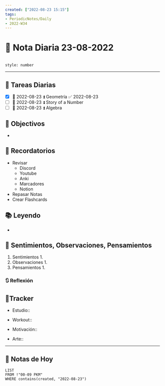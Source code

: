 ```yaml
---
created: ["2022-08-23 15:15"]
tags:
- PeriodicNotes/Daily
- 2022-W34
---
```


# 📅 Nota Diaria 23-08-2022
```toc

style: number

```

---
## 🔷 Tareas Diarias
- [x] 📅 2022-08-23 ⏫ Geometría ✅ 2022-08-23
- [ ] 📅 2022-08-23 ⏫ Story of a Number
- [ ] 📅 2022-08-23 ⏫ Algebra

## 🎯 Objectivos
- 
## 📕 Recordatorios
- Revisar
	- Discord
	- Youtube
	- Anki
	- Marcadores
	- Notion
- Repasar Notas
- Crear Flashcards

## 📚 Leyendo
- 
## 💬 Sentimientos, Observaciones, Pensamientos 
1. Sentimientos
	1. 
2. Observaciones
	1. 
3. Pensamientos
	1. 
### 🔃 Reflexión

## 🔷Tracker

- Estudio::

- Workout::

- Motivación::

- Arte::
---

## 📅 Notas de Hoy
```dataview
LIST 
FROM !"00-09 PKM" 
WHERE contains(created, "2022-08-23")
```